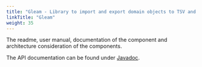 ```yaml
---
title: "Gleam - Library to import and export domain objects to TSV and JSON data files"
linkTitle: "Gleam"
weight: 35
---
```


The readme, user manual, documentation of the component and architecture consideration of the components.

The API documentation can be found under [Javadoc](/docs/gleam/api-gleam/index.html).


